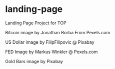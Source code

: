 # landing-page

Landing Page Project for TOP

Bitcoin image by Jonathan Borba
From Pexels.com

US Dollar image by FilipFilipovic
@ Pixabay

FED Image by Markus Winkler
@ Pexels.com

Gold Bars image by Pixabay
